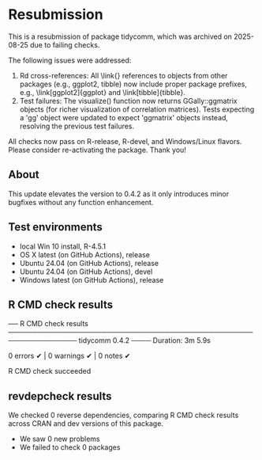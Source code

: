 # Resubmission
This is a resubmission of package tidycomm, which was archived on 2025-08-25 due to failing checks.

The following issues were addressed:
1. Rd cross-references: All \link{} references to objects from other packages (e.g., ggplot2, tibble) now include proper package prefixes, e.g., \link[ggplot2]{ggplot} and \link[tibble]{tibble}.
2. Test failures: The visualize() function now returns GGally::ggmatrix objects (for richer visualization of correlation matrices). Tests expecting a 'gg' object were updated to expect 'ggmatrix' objects instead, resolving the previous test failures.

All checks now pass on R-release, R-devel, and Windows/Linux flavors.
Please consider re-activating the package. Thank you!

## About
This update elevates the version to 0.4.2 as it only introduces minor bugfixes without any function enhancement.

## Test environments

* local Win 10 install, R-4.5.1
* OS X latest (on GitHub Actions), release
* Ubuntu 24.04 (on GitHub Actions), release
* Ubuntu 24.04 (on GitHub Actions), devel
* Windows latest (on GitHub Actions), release

## R CMD check results

── R CMD check results ──────────────────────────────────────────────────────────────── tidycomm 0.4.2 ────
Duration: 3m 5.9s

0 errors ✔ | 0 warnings ✔ | 0 notes ✔

R CMD check succeeded


## revdepcheck results

We checked 0 reverse dependencies, comparing R CMD check results across CRAN and dev versions of this package.

 * We saw 0 new problems
 * We failed to check 0 packages
